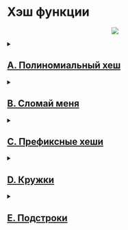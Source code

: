 <h1>Хэш функции</h1>

<p align="center">
  <img src="https://upload.wikimedia.org/wikipedia/commons/thumb/d/d0/Hash_table_5_0_1_1_1_1_1_LL.svg/1200px-Hash_table_5_0_1_1_1_1_1_LL.svg.png">
</p>

<details> <summary><h2><a href="a_Polynomial_hash.py">A. Полиномиальный хеш</a></h2></summary>
<p>Алле очень понравился алгоритм вычисления полиномиального хеша. Помогите ей написать функцию, вычисляющую хеш строки s. В данной задаче необходимо использовать в качестве значений отдельных символов их коды в таблице ASCII.</p>
<p>Полиномиальный хеш считается по формуле:</p>
<div><img src="https://contest.yandex.ru/testsys/tex/render/aChzKSA9IChzXzFhXntuLTF9ICsgc18yYV57bi0yfSArIFxkb3RzICsgc197bi0xfWEgKyBzX3tufSkgXCBtb2QgXCBt.png" /></div>
<h3>Формат ввода</h3>
<div>
<p>В первой строке дано число a (1 &le; a &le; 1000) &ndash;&mdash; основание, по которому считается хеш.</p>
<p>Во второй строке дано число m (1 &le; m &le; 10<sup>9</sup>) &ndash;&mdash; модуль.</p>
<p>В третьей строке дана строка s (0 &le; |s| &le; 10<sup>6</sup>), состоящая из больших и маленьких латинских букв.</p>
</div>
<h3>Формат вывода</h3>
<div>
<p>Выведите целое неотрицательное число &ndash;&mdash; хеш заданной строки.</p>
</div>
<h3>Пример 1</h3>
<table>
<thead>
<tr>
<th>Ввод</th>
<th>Вывод</th>
</tr>
</thead>
<tbody>
<tr>
<td>
<pre>
123
100003
a
</pre>
</td>
<td>
<pre>
97
</pre>
</td>
</tr>
</tbody>
</table>
</details>

<details> <summary><h2><a href="b_crash_polynomial_hash.py">B. Сломай меня</a></h2></summary>
<p>Гоша написал программу, которая сравнивает строки исключительно по их хешам. Если хеш равен, то и строки равны. Тимофей увидел это безобразие и поручил вам сломать программу Гоши, чтобы остальным неповадно было.</p>
<p>В этой задаче вам надо будет лишь найти две различные строки, которые для заданной хеш-функции будут давать одинаковое значение.</p>
<p>Гоша использует следующую хеш-функцию:</p>
<div><img src="https://contest.yandex.ru/testsys/tex/render/aChzKSA9IChzXzFhXntuLTF9ICsgc18yYV57bi0yfSArIC4uLiArIHNfe24tMX1hICsgc197bn0gKSBcICBtb2QgXCBt.png" /></div>
<p>для a = 1000 и m = 123 987 123.</p>
<p>В данной задаче необходимо использовать в качестве значений отдельных символов их коды в таблице ASCII.</p>
<h3>Формат ввода</h3>
<div>
<p>В задаче единственный тест без ввода</p>
</div>
<h3>Формат вывода</h3>
<div>
<p>Отправьте две строки, по одной в строке. Строки могут состоять только из маленьких латинских букв и не должны превышать в длину 1000 знаков каждая. Код отправлять не требуется. Строки из примера использовать нельзя.</p>
<h3>Пример вывода:</h3>
<p>ezhgeljkablzwnvuwqvp</p>
<p>gbpdcvkumyfxillgnqrv</p>
</div>
</details>

<details> <summary><h2><a href="c_prefix_hash.py">C. Префиксные хеши</a></h2></summary>
<p>Алла не остановилась на достигнутом &ndash;&mdash; теперь она хочет научиться быстро вычислять хеши произвольных подстрок данной строки. Помогите ей!</p>
<p>На вход поступают запросы на подсчёт хешей разных подстрок. Ответ на каждый запрос должен выполняться за O(1). Допустимо в начале работы программы сделать предподсчёт для дальнейшей работы со строкой.</p>
<p>Напомним, что полиномиальный хеш считается по формуле</p>
<div><img src="https://contest.yandex.ru/testsys/tex/render/aChzKSA9IChzXzFhXntuLTF9ICsgc18yYV57bi0yfSArIFxkb3RzICsgc197bi0xfWEgKyBzX3tufSkgXCBtb2QgXCBt.png" /></div>
<p>В данной задаче необходимо использовать в качестве значений отдельных символов их коды в таблице ASCII.</p>
<h3>Формат ввода</h3>
<div>
<p>В первой строке дано число a (1 &le; a &le; 1000) &ndash;&mdash; основание, по которому считается хеш. Во второй строке дано число m (1 &le; m &le; 10<sup>7</sup>) &ndash;&mdash; модуль. В третьей строке дана строка s (0 &le; |s| &le; 10<sup>6</sup>), состоящая из больших и маленьких латинских букв.</p>
<p>В четвертой строке дано число запросов t &ndash;&mdash; натуральное число от 1 до 10<sup>5</sup>. В каждой из следующих t строк записаны через пробел два числа l и r &ndash;&mdash; индексы начала и конца очередной подстроки. (1 &le; l &le; r &le; |s|).</p>
</div>
<h3>Формат вывода</h3>
<div>
<p>Для каждого запроса выведите на отдельной строке хеш заданной в запросе подстроки.</p>
</div>
<h3>Пример</h3>
<table>
<thead>
<tr>
<th>Ввод</th>
<th>Вывод</th>
</tr>
</thead>
<tbody>
<tr>
<td>
<pre>
1000
1000009
abcdefgh
7
1 1
1 5
2 3
3 4
4 4
1 8
5 8
</pre>
</td>
<td>
<pre>
97
225076
98099
99100
100
436420
193195
</pre>
</td>
</tr>
</tbody>
</table>
</details>

<details> <summary><h2><a href="d_sections.py">D. Кружки</a></h2></summary>
<p>В компании, где работает Тимофей, заботятся о досуге сотрудников и устраивают различные кружки по интересам. Когда кто-то записывается на занятие, в лог вносится название кружка.</p>
<p>По записям в логе составьте список всех кружков, в которые ходит хотя бы один человек.</p>
<h3>Формат ввода</h3>
<div>
<p>В первой строке даётся натуральное число n, не превосходящее 10 000 &ndash;&mdash; количество записей в логе.</p>
<p>В следующих n строках &mdash;&ndash; названия кружков.</p>
</div>
<h3>Формат вывода</h3>
<div>
<p>Выведите уникальные названия кружков по одному на строке, в порядке появления во входных данных.</p>
</div>
<h3>Пример</h3>
<table>
<thead>
<tr>
<th>Ввод</th>
<th>Вывод</th>
</tr>
</thead>
<tbody>
<tr>
<td>
<pre>8
вышивание крестиком
рисование мелками на парте
настольный керлинг
настольный керлинг
кухня африканского племени ужасмай
тяжелая атлетика
таракановедение
таракановедение
</pre>
</td>
<td>
<pre>вышивание крестиком
рисование мелками на парте
настольный керлинг
кухня африканского племени ужасмай
тяжелая атлетика
таракановедение
</pre>
</td>
</tr>
</tbody>
</table>
</details>

<details> <summary><h2><a href="e_substrings.py">E. Подстроки</a></h2></summary>
<p>На вход подается строка. Нужно определить длину наибольшей подстроки, которая не содержит повторяющиеся символы.</p>
<h3>Формат ввода</h3>
<div>
<p>Одна строка, состоящая из строчных латинских букв. Длина строки не превосходит 10 000.</p>
</div>
<h3>Формат вывода</h3>
<div>
<p>Выведите натуральное число &mdash;&ndash; ответ на задачу.</p>
</div>
<h3>Пример</h3>
<table>
<thead>
<tr>
<th>Ввод</th>
<th>Вывод</th>
</tr>
</thead>
<tbody>
<tr>
<td>
<pre>
abcabcbb
</pre>
</td>
<td>
<pre>
3
</pre>
</td>
</tr>
</tbody>
</table>
</details>
